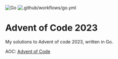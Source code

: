 ![Go](https://img.shields.io/badge/go-%2300ADD8.svg?style=for-the-badge&logo=go&logoColor=white)
![.github/workflows/go.yml](https://github.com/all-c-a-p-s/Advent-of-Code-2023/blob/main/.github/workflows/go.yml)

# Advent of Code 2023
My solutions to Advent of code 2023, written in Go.

AOC: [Advent of Code](https://adventofcode.com/)
